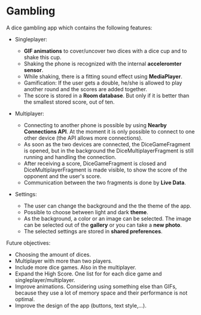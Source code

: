 # Gambling

A dice gambling app which contains the following features:
* Singleplayer:
  * <b>GIF animations</b> to cover/uncover two dices with a dice cup and to shake this cup.
  * Shaking the phone is recognized with the internal <b>acceleromter sensor</b>.
  * While shaking, there is a fitting sound effect using <b>MediaPlayer</b>.
  * Gamification: If the user gets a double, he/she is allowed to play another round
    and the scores are added together.
  * The score is stored in a <b>Room database</b>. But only if it is better than the smallest 
    stored score, out of ten.
    
* Multiplayer:
  * Connecting to another phone is possible by using <b>Nearby Connections API</b>. At the moment 
    it is only possible to connect to one other device (the API allows more connections).
  * As soon as the two devices are connected, the DiceGameFragment is opened, but in the background 
    the DiceMultiplayerFragment is still running and handling the connection.
  * After receiving a score, DiceGameFragment is closed and DiceMultiplayerFragment is made visible, 
    to show the score of the opponent and the user's score.
  * Communication between the two fragments is done by <b>Live Data</b>.

* Settings:
  * The user can change the background and the the theme of the app.
  * Possible to choose between light and dark <b>theme</b>.
  * As the background, a color or an image can be selected. The image can be selected out of the 
    <b>gallery</b> or you can take a <b>new photo</b>.
  * The selected settings are stored in <b>shared preferences</b>.
  
Future objectives:
* Choosing the amount of dices.
* Multiplayer with more than two players.
* Include more dice games. Also in the multiplayer.
* Expand the High Score. One list for for each dice game and singleplayer/multiplayer.
* Improve animations. Considering using something else than GIFs, because they use a lot
  of memory space and their performance is not optimal.
* Improve the design of the app (buttons, text style,...).
